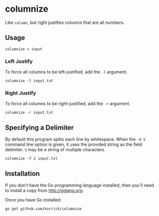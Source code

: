 # columnize

Like `column`, but right justifies columns that are all numbers.

## Usage

```
columnize < input
```

### Left Justify

To force all columns to be left-justified, add the `-l` argument.

```
columnize -l input.txt
```

### Right Justify

To force all columns to be right-justified, add the `-r` argument.

```
columnize -r input.txt
```

## Specifying a Delimiter

By default this program splits each line by whitespace. When the `-d
S` command line option is given, it uses the provided string as the
field delimiter. `S` may be a string of multiple characters.

```
columnize -f 2 input.txt
```

## Installation

If you don't have the Go programming language installed, then you'll
need to install a copy from http://golang.org.

Once you have Go installed:

```
go get github.com/karrick/columnize
```
